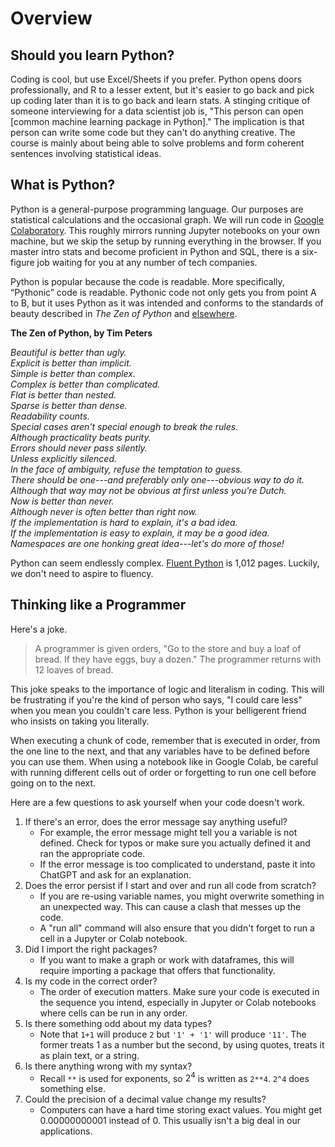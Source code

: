 # Overview

## Should you learn Python? 

Coding is cool, but use Excel/Sheets if you prefer. Python opens doors professionally, and R to a lesser extent, but it's easier to go back and pick up coding later than it is to go back and learn stats. A stinging critique of someone interviewing for a data scientist job is, "This person can open [common machine learning package in Python]." The implication is that person can write some code but they can't do anything creative. The course is mainly about being able to solve problems and form coherent sentences involving statistical ideas. 

## What is Python?

Python is a general-purpose programming language. Our purposes are statistical calculations and the occasional graph. We will run code in [Google Colaboratory](https://colab.research.google.com/). This roughly mirrors running Jupyter notebooks on your own machine, but we skip the setup by running everything in the browser. If you master intro stats and become proficient in Python and SQL, there is a six-figure job waiting for you at any number of tech companies.

Python is popular because the code is readable. More specifically, “Pythonic” code is readable. Pythonic code not only gets you from point A to B, but it uses Python as it was intended and conforms to the standards of beauty described in *The Zen of Python* and [elsewhere](https://peps.python.org/pep-0008/).

**The Zen of Python, by Tim Peters**

*Beautiful is better than ugly.*  
*Explicit is better than implicit.*  
*Simple is better than complex.*  
*Complex is better than complicated.*  
*Flat is better than nested.*  
*Sparse is better than dense.*  
*Readability counts.*  
*Special cases aren't special enough to break the rules.*  
*Although practicality beats purity.*  
*Errors should never pass silently.*  
*Unless explicitly silenced.*  
*In the face of ambiguity, refuse the temptation to guess.*  
*There should be one---and preferably only one---obvious way to do it.*  
*Although that way may not be obvious at first unless you're Dutch.*  
*Now is better than never.*  
*Although never is often better than *right* now.*  
*If the implementation is hard to explain, it's a bad idea.*  
*If the implementation is easy to explain, it may be a good idea.*  
*Namespaces are one honking great idea---let's do more of those!*

Python can seem endlessly complex. [Fluent Python](https://www.oreilly.com/library/view/fluent-python-2nd/9781492056348) is 1,012 pages. Luckily, we don't need to aspire to fluency.


## Thinking like a Programmer

Here's a joke. 

> A programmer is given orders, "Go to the store and buy a loaf of bread. If they have eggs, buy a dozen." The programmer returns with 12 loaves of bread.

This joke speaks to the importance of logic and literalism in coding. This will be frustrating if you're the kind of person who says, "I could care less" when you mean you couldn't care less. Python is your belligerent friend who insists on taking you literally.

When executing a chunk of code, remember that is executed in order, from the one line to the next, and that any variables have to be defined before you can use them. When using a notebook like in Google Colab, be careful with running different cells out of order or forgetting to run one cell before going on to the next. 

Here are a few questions to ask yourself when your code doesn't work. 

1. If there's an error, does the error message say anything useful?
	* For example, the error message might tell you a variable is not defined. Check for typos or make sure you actually defined it and ran the appropriate code.
	* If the error message is too complicated to understand, paste it into ChatGPT and ask for an explanation.
2. Does the error persist if I start and over and run all code from scratch? 
	* If you are re-using variable names, you might overwrite something in an unexpected way. This can cause a clash that messes up the code.
	* A "run all" command will also ensure that you didn't forget to run a cell in a Jupyter or Colab notebook.
3. Did I import the right packages? 
	* If you want to make a graph or work with dataframes, this will require importing a package that offers that functionality.
4. Is my code in the correct order?
 	* The order of execution matters. Make sure your code is executed in the sequence you intend, especially in Jupyter or Colab notebooks where cells can be run in any order.
 5. Is there something odd about my data types? 
 	* Note that `1+1` will produce `2` but `'1' + '1'` will produce `'11'`. The former treats 1 as a number but the second, by using quotes, treats it as plain text, or a string. 
 6. Is there anything wrong with my syntax? 
 	* Recall `**` is used for exponents, so $2^4$ is written as `2**4`. `2^4` does something else.
 7. Could the precision of a decimal value change my results? 
 	* Computers can have a hard time storing exact values. You might get 0.00000000001 instead of 0. This usually isn't a big deal in our applications. 


